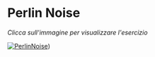 # Perlin Noise

*Clicca sull'immagine per visualizzare l'esercizio*

[![PerlinNoise](https://user-images.githubusercontent.com/60677625/110812582-07071580-8288-11eb-9b75-60d9ee22fef8.png "Perlin Noise")](https://editor.p5js.org/kaappa/sketches/xe-RU9cpW))
